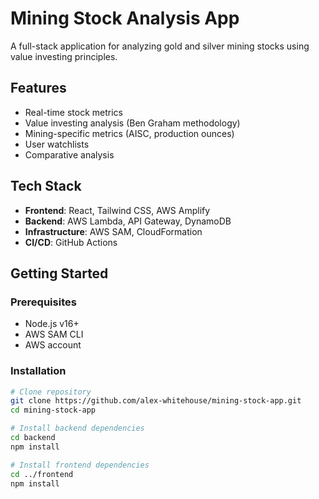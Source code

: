 # Mining Stock Analysis App

A full-stack application for analyzing gold and silver mining stocks using value investing principles.

## Features
- Real-time stock metrics
- Value investing analysis (Ben Graham methodology)
- Mining-specific metrics (AISC, production ounces)
- User watchlists
- Comparative analysis

## Tech Stack
- **Frontend**: React, Tailwind CSS, AWS Amplify
- **Backend**: AWS Lambda, API Gateway, DynamoDB
- **Infrastructure**: AWS SAM, CloudFormation
- **CI/CD**: GitHub Actions

## Getting Started

### Prerequisites
- Node.js v16+
- AWS SAM CLI
- AWS account

### Installation
```bash
# Clone repository
git clone https://github.com/alex-whitehouse/mining-stock-app.git
cd mining-stock-app

# Install backend dependencies
cd backend
npm install

# Install frontend dependencies
cd ../frontend
npm install